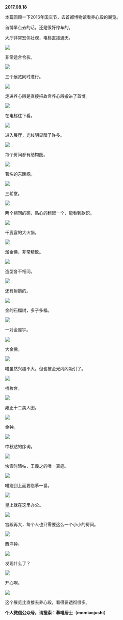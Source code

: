 
          
            
**2017.08.18**

本篇回顾一下2016年国庆节，去首都博物馆看养心殿的展览。

首博早点去的话，还是很好停车的。

大厅非常宏伟壮观，电梯直接通天。




![](//upload-images.jianshu.io/upload_images/51001-c5d2ca7cd4e8f561.jpg)




非常适合合影。




![](//upload-images.jianshu.io/upload_images/51001-937197b84be413f4.jpg)




三个展览同时进行。




![](//upload-images.jianshu.io/upload_images/51001-7716c8f43a7eb5e2.jpg)




走进养心殿是直接把故宫养心殿搬进了首博。




![](//upload-images.jianshu.io/upload_images/51001-2cb53c997b80430f.jpg)




在电梯往下看。




![](//upload-images.jianshu.io/upload_images/51001-b896dd17825b9e89.jpg)




进入展厅，光线明显暗了许多。




![](//upload-images.jianshu.io/upload_images/51001-0a31b0e6e44949d6.jpg)




每个房间都有结构图。




![](//upload-images.jianshu.io/upload_images/51001-fd859c2bbc59bca6.jpg)




著名的东暖阁。




![](//upload-images.jianshu.io/upload_images/51001-19284489f44e4ebe.jpg)




三希堂。




![](//upload-images.jianshu.io/upload_images/51001-fdce22fa3d83757d.jpg)




两个相同的碗，贴心的翻起一个，能看到款识。




![](//upload-images.jianshu.io/upload_images/51001-7363da3975bf5e1e.jpg)




千叟宴的大火锅。




![](//upload-images.jianshu.io/upload_images/51001-b89aedf4489d3cc6.jpg)




溜金佛，非常精致。




![](//upload-images.jianshu.io/upload_images/51001-dd09be5e281f8e0e.jpg)




造型各不相同。




![](//upload-images.jianshu.io/upload_images/51001-87df64d128abc185.jpg)




还有射箭的。




![](//upload-images.jianshu.io/upload_images/51001-250dc99f273ff5b8.jpg)




金的石榴树，多子多福。




![](//upload-images.jianshu.io/upload_images/51001-1cdc80b454442557.jpg)




一对金座钟。




![](//upload-images.jianshu.io/upload_images/51001-6556159fa2e0f6f3.jpg)




大金佛。




![](//upload-images.jianshu.io/upload_images/51001-85212ea86fbddb03.jpg)




喵虽然兴趣不大，但也被金光闪闪吸引了。




![](//upload-images.jianshu.io/upload_images/51001-1e27808e1b726ba2.jpg)




梳妆台。




![](//upload-images.jianshu.io/upload_images/51001-06e4970f2e989527.jpg)




雍正十二美人图。




![](//upload-images.jianshu.io/upload_images/51001-b93eef4d192e78a2.jpg)




金钟。




![](//upload-images.jianshu.io/upload_images/51001-50829976671270a7.jpg)




中秋贴的序词。




![](//upload-images.jianshu.io/upload_images/51001-4557dd09a17e9e87.jpg)




快雪时晴帖，王羲之的唯一真迹。




![](//upload-images.jianshu.io/upload_images/51001-9947e31c5edba8f3.jpg)




喵跑到上面要临摹一番。




![](//upload-images.jianshu.io/upload_images/51001-d919bbf8c7acbf4c.jpg)




皇上就在这里办公。




![](//upload-images.jianshu.io/upload_images/51001-66356b1f7789b0cc.jpg)




宫殿再大，每个人也只需要这么一个小小的房间。




![](//upload-images.jianshu.io/upload_images/51001-a0c490ff2f1cc503.jpg)




西洋钟。




![](//upload-images.jianshu.io/upload_images/51001-26e773b3b7f9751a.jpg)




发现什么了？




![](//upload-images.jianshu.io/upload_images/51001-32b60e1f3f37d1e0.jpg)




开心啊。




![](//upload-images.jianshu.io/upload_images/51001-7ef8f87a5e1d4a3f.jpg)




这个展览比直接去养心殿，看得要透彻很多。


**个人微信公众号，请搜索：摹喵居士（momiaojushi）**

          
        
